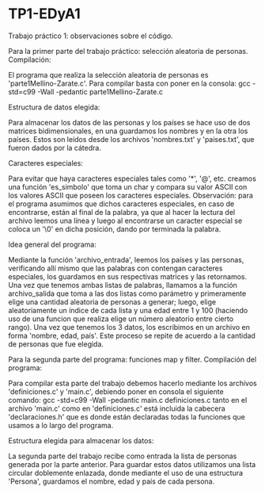 # TP1-EDyA1

Trabajo práctico 1: observaciones sobre el código.

Para la primer parte del trabajo práctico: selección aleatoria de personas.
Compilación:

El programa que realiza la selección aleatoria de personas es 'parte1Mellino-Zarate.c'. Para compilar basta con poner en la consola: gcc -std=c99 -Wall -pedantic parte1Mellino-Zarate.c

Estructura de datos elegida:

Para almacenar los datos de las personas y los países se hace uso de dos matrices bidimensionales, en una guardamos los nombres y en la otra los países. Estos son leídos desde los archivos 'nombres.txt' y 'paises.txt', que fueron dados por la cátedra.

Caracteres especiales:

Para evitar que haya caracteres especiales tales como '*', '@', etc. creamos una función 'es_simbolo' que toma un char y compara su valor ASCII con los valores ASCII que poseen los caracteres especiales. Observación: para el programa asumimos que dichos caracteres especiales, en caso de encontrarse, están al final de la palabra, ya que al hacer la lectura del archivo leemos una línea y luego al encontrarse un caracter especial se coloca un '\0' en dicha posición, dando por terminada la palabra.

Idea general del programa:

Mediante la función 'archivo_entrada', leemos los países y las personas, verificando allí mismo que las palabras con contengan caracteres especiales, los guardamos en sus respectivas matrices y las retornamos. Una vez que tenemos ambas listas de palabras, llamamos a la función archivo_salida que toma a las dos listas como parámetro y primeramente elige una cantidad aleatoria de personas a generar; luego, elige aleatoriamente un índice de cada lista y una edad entre 1 y 100 (haciendo uso de una funcion que realiza elige un número aleatorio entre cierto rango). Una vez que tenemos los 3 datos, los escribimos en un archivo en forma 'nombre, edad, país'. Este proceso se repite de acuerdo a la cantidad de personas que fue elegida.

Para la segunda parte del programa: funciones map y filter.
Compilación del programa:

Para compilar esta parte del trabajo debemos hacerlo mediante los archivos 'definiciones.c' y 'main.c', debiendo poner en consola el siguiente comando: gcc -std=c99 -Wall -pedantic main.c definiciones.c tanto en el archivo 'main.c' como en 'definiciones.c' está incluida la cabecera 'declaraciones.h' que es donde están declaradas todas la funciones que usamos a lo largo del programa.

Estructura elegida para almacenar los datos:

La segunda parte del trabajo recibe como entrada la lista de personas generada por la parte anterior. Para guardar estos datos utilizamos una lista circular doblemente enlazada, donde mediante el uso de una estructura 'Persona', guardamos el nombre, edad y país de cada persona.
